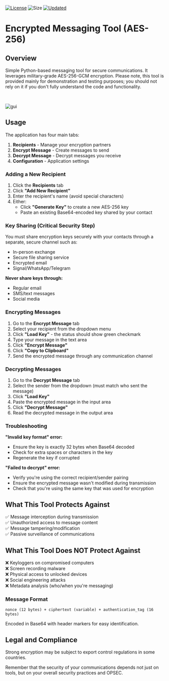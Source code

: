 [![License](https://img.shields.io/github/license/mirbyte/encrypted-messaging-tool?color=555555)](https://raw.githubusercontent.com/mirbyte/encrypted-messaging-tool/master/LICENSE)
![Size](https://img.shields.io/github/repo-size/mirbyte/encrypted-messaging-tool?label=size&color=555555)
[![Updated](https://img.shields.io/github/last-commit/mirbyte/encrypted-messaging-tool?color=555555&label=updated)](https://github.com/mirbyte/encrypted-messaging-tool/commits/main)


# Encrypted Messaging Tool (AES-256)

## Overview
Simple Python-based messaging tool for secure communications. It leverages military-grade AES-256-GCM encryption. Please note, this tool is provided mainly for demonstration and testing purposes; you should not rely on it if you don't fully understand the code and functionality.

<br>


![gui](https://github.com/user-attachments/assets/de845922-6912-4837-9c5d-c8168fde3377)



## Usage
The application has four main tabs:
1. **Recipients** - Manage your encryption partners
2. **Encrypt Message** - Create messages to send
3. **Decrypt Message** - Decrypt messages you receive
4. **Configuration** - Application settings
 
### Adding a New Recipient
1. Click the **Recipients** tab
2. Click **"Add New Recipient"**
3. Enter the recipient's name (avoid special characters)
4. Either:
   - Click **"Generate Key"** to create a new AES-256 key
   - Paste an existing Base64-encoded key shared by your contact

### Key Sharing (Critical Security Step)
You must share encryption keys securely with your contacts through a separate, secure channel such as:
- In-person exchange
- Secure file sharing service
- Encrypted email
- Signal/WhatsApp/Telegram

**Never share keys through:**
- Regular email
- SMS/text messages
- Social media

### Encrypting Messages
1. Go to the **Encrypt Message** tab
2. Select your recipient from the dropdown menu
3. Click **"Load Key"** - the status should show green checkmark
4. Type your message in the text area
5. Click **"Encrypt Message"**
6. Click **"Copy to Clipboard"**
7. Send the encrypted message through any communication channel

### Decrypting Messages
1. Go to the **Decrypt Message** tab
2. Select the sender from the dropdown (must match who sent the message)
3. Click **"Load Key"**
4. Paste the encrypted message in the input area
5. Click **"Decrypt Message"**
6. Read the decrypted message in the output area

### Troubleshooting
**"Invalid key format" error:**
- Ensure the key is exactly 32 bytes when Base64 decoded
- Check for extra spaces or characters in the key
- Regenerate the key if corrupted

**"Failed to decrypt" error:**
- Verify you're using the correct recipient/sender pairing
- Ensure the encrypted message wasn't modified during transmission
- Check that you're using the same key that was used for encryption


## What This Tool Protects Against
✅ Message interception during transmission  
✅ Unauthorized access to message content  
✅ Message tampering/modification  
✅ Passive surveillance of communications

## What This Tool Does NOT Protect Against
❌ Keyloggers on compromised computers  
❌ Screen recording malware  
❌ Physical access to unlocked devices  
❌ Social engineering attacks  
❌ Metadata analysis (who/when you're messaging)

### Message Format
```
nonce (12 bytes) + ciphertext (variable) + authentication_tag (16 bytes)
```
Encoded in Base64 with header markers for easy identification.

## Legal and Compliance
Strong encryption may be subject to export control regulations in some countries.

Remember that the security of your communications depends not just on tools, but on your overall security practices and OPSEC.
